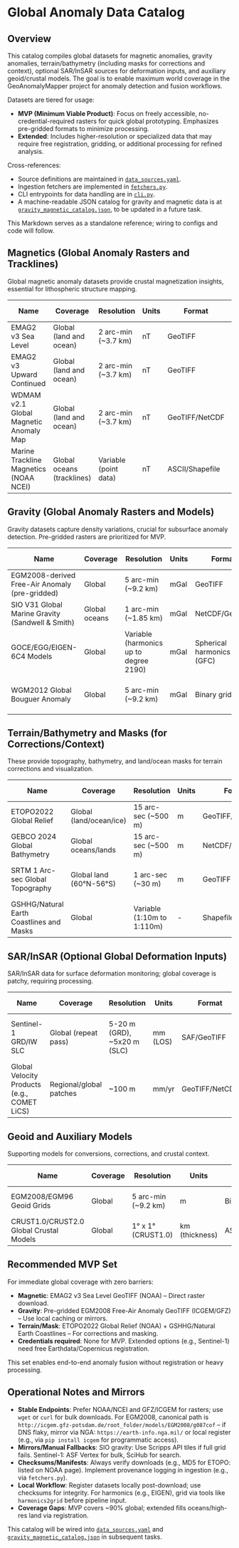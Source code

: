 # Global Anomaly Data Catalog

## Overview

This catalog compiles global datasets for magnetic anomalies, gravity anomalies, terrain/bathymetry (including masks for corrections and context), optional SAR/InSAR sources for deformation inputs, and auxiliary geoid/crustal models. The goal is to enable maximum world coverage in the GeoAnomalyMapper project for anomaly detection and fusion workflows.

Datasets are tiered for usage:
- **MVP (Minimum Viable Product)**: Focus on freely accessible, no-credential-required rasters for quick global prototyping. Emphasizes pre-gridded formats to minimize processing.
- **Extended**: Includes higher-resolution or specialized data that may require free registration, gridding, or additional processing for refined analysis.

Cross-references:
- Source definitions are maintained in [`data_sources.yaml`](data_sources.yaml).
- Ingestion fetchers are implemented in [`fetchers.py`](GeoAnomalyMapper/gam/ingestion/fetchers.py).
- CLI entrypoints for data handling are in [`cli.py`](GeoAnomalyMapper/gam/cli/cli.py).
- A machine-readable JSON catalog for gravity and magnetic data is at [`gravity_magnetic_catalog.json`](datasets/gravity_magnetic_catalog.json), to be updated in a future task.

This Markdown serves as a standalone reference; wiring to configs and code will follow.

## Magnetics (Global Anomaly Rasters and Tracklines)

Global magnetic anomaly datasets provide crustal magnetization insights, essential for lithospheric structure mapping.

| Name | Coverage | Resolution | Units | Format | Access URL(s) | Credentials | License | Recommended use |
|------|----------|------------|-------|--------|---------------|-------------|---------|-----------------|
| EMAG2 v3 Sea Level | Global (land and ocean) | 2 arc-min (~3.7 km) | nT | GeoTIFF | https://www.ncei.noaa.gov/products/emag2; Direct: https://www.ngdc.noaa.gov/mgg/global/emag2_v3/EMAG2_V3_Sea_Level.tif | No | Public Domain (NOAA) | mag (MVP raster base) |
| EMAG2 v3 Upward Continued | Global (land and ocean) | 2 arc-min (~3.7 km) | nT | GeoTIFF | https://www.ncei.noaa.gov/products/emag2; Direct: https://www.ngdc.noaa.gov/mgg/global/emag2_v3/EMAG2_V3_Upward_Continued_4km.tif | No | Public Domain (NOAA) | mag (extended, reduced noise) |
| WDMAM v2.1 Global Magnetic Anomaly Map | Global (land and ocean) | 2 arc-min (~3.7 km) | nT | GeoTIFF/NetCDF | https://www.worldmagneticmodel.com/WDMAM/; Portal: https://geomag.bgs.ac.uk/data_service/models_compass/wdmam.html | No | CC-BY 4.0 (consortium) | mag (extended, updated compilation) |
| Marine Trackline Magnetics (NOAA NCEI) | Global oceans (tracklines) | Variable (point data) | nT | ASCII/Shapefile | https://www.ncei.noaa.gov/maps/geophysical-tracklines/; Search portal: https://www.ncei.noaa.gov/access/geophysical-track-lines.html | No | Public Domain (NOAA) | mag (extended tracks; requires gridding) |

## Gravity (Global Anomaly Rasters and Models)

Gravity datasets capture density variations, crucial for subsurface anomaly detection. Pre-gridded rasters are prioritized for MVP.

| Name | Coverage | Resolution | Units | Format | Access URL(s) | Credentials | License | Recommended use |
|------|----------|------------|-------|--------|---------------|-------------|---------|-----------------|
| EGM2008-derived Free-Air Anomaly (pre-gridded) | Global | 5 arc-min (~9.2 km) | mGal | GeoTIFF | ICGEM: http://icgem.gfz-potsdam.de/home; Direct: http://icgem.gfz-potsdam.de/root_folder/models/EGM2008/g087cof; Mirror: https://earth-info.nga.mil/index.php?dir=geoid&action=egm2008 (use wget for grid) | No | Free (GFZ/ICGEM) | grav (MVP raster; note DNS flakiness) |
| SIO V31 Global Marine Gravity (Sandwell & Smith) | Global oceans | 1 arc-min (~1.85 km) | mGal | NetCDF/GeoTIFF | https://topex.ucsd.edu/marine_gravity/; Direct: https://topex.ucsd.edu/WWW_grav_cgi/map_get.cgi?scale=1min&res=15&fmt=img (API for tiles) | No | Free with Scripps attribution | grav (extended ocean focus) |
| GOCE/EGG/EIGEN-6C4 Models | Global | Variable (harmonics up to degree 2190) | mGal | Spherical harmonics (GFC) | https://icgem.gfz-potsdam.de/home; Direct: http://icgem.gfz-potsdam.de/root_folder/models/EIGEN/eigen6c4/ | Free registration (ESA Earthdata) | Free (ESA/GFZ) | grav (extended; requires gridding) |
| WGM2012 Global Bouguer Anomaly | Global | 5 arc-min (~9.2 km) | mGal | Binary grid | https://www.earthbyte.org/webdav/ftp/Data_collections/2012_gravity/WGM2012/; DOI: 10.5880/fidgeo.2012.003 | Research use (registration/terms) | CC-BY-NC (GFZ) | grav (extended; caveats on inland use) |

## Terrain/Bathymetry and Masks (for Corrections/Context)

These provide topography, bathymetry, and land/ocean masks for terrain corrections and visualization.

| Name | Coverage | Resolution | Units | Format | Access URL(s) | Credentials | License | Recommended use |
|------|----------|------------|-------|--------|---------------|-------------|---------|-----------------|
| ETOPO2022 Global Relief | Global (land/ocean/ice) | 15 arc-sec (~500 m) | m | GeoTIFF/NetCDF | https://www.ncei.noaa.gov/products/etopo-global-relief-model; Direct: https://www.ncei.noaa.gov/data/ocean-floor/topography/etopo2022/ | No | Public Domain (NOAA) | aux (MVP terrain/bathymetry) |
| GEBCO 2024 Global Bathymetry | Global oceans/lands | 15 arc-sec (~500 m) | m | NetCDF/GeoTIFF | https://www.gebco.net/data_and_products/gridded_bathymetry_data/; Direct: https://download.gebco.net/release/2024/gebco_2024.nc.gz | No | CC-BY 4.0 (GEBCO) | aux (extended bathymetry) |
| SRTM 1 Arc-sec Global Topography | Global land (60°N-56°S) | 1 arc-sec (~30 m) | m | GeoTIFF | https://earthexplorer.usgs.gov/; NASA Earthdata portal | Free registration (NASA Earthdata) | Free (NASA/USGS) | aux (extended land topo) |
| GSHHG/Natural Earth Coastlines and Masks | Global | Variable (1:10m to 1:110m) | - | Shapefile/GeoJSON | https://www.soest.hawaii.edu/pwessel/gshhg/; https://www.naturalearthdata.com/downloads/ | No | Public Domain/CC0 (GSHHG/Natural Earth) | aux (MVP masks/coastlines) |

## SAR/InSAR (Optional Global Deformation Inputs)

SAR/InSAR data for surface deformation monitoring; global coverage is patchy, requiring processing.

| Name | Coverage | Resolution | Units | Format | Access URL(s) | Credentials | License | Recommended use |
|------|----------|------------|-------|--------|---------------|-------------|---------|-----------------|
| Sentinel-1 GRD/IW SLC | Global (repeat pass) | 5-20 m (GRD), ~5x20 m (SLC) | mm (LOS) | SAF/GeoTIFF | ASF Vertex: https://search.asf.alaska.edu/; Copernicus SciHub: https://scihub.copernicus.eu/ | Free accounts (NASA Earthdata/Copernicus Open Access Hub) | Free (ESA) | optional (deformation fusion; processing required) |
| Global Velocity Products (e.g., COMET LiCS) | Regional/global patches | ~100 m | mm/yr | GeoTIFF/NetCDF | https://comet.earth/data/lics/; Portal: https://portal.comet.earth/lics-database/ | No (public releases) | CC-BY 4.0 (COMET) | optional (pre-processed velocities; cite source) |

## Geoid and Auxiliary Models

Supporting models for conversions, corrections, and crustal context.

| Name | Coverage | Resolution | Units | Format | Access URL(s) | Credentials | License | Recommended use |
|------|----------|------------|-------|--------|---------------|-------------|---------|-----------------|
| EGM2008/EGM96 Geoid Grids | Global | 5 arc-min (~9.2 km) | m | Binary/GeoTIFF | https://earth-info.nga.mil/index.php?dir=geoid&action=download; Direct: https://cddis.nasa.gov/archive/gnss/products/egm/EGM2008/ | No | Free (NGA) | aux (geoid corrections) |
| CRUST1.0/CRUST2.0 Global Crustal Models | Global | 1° x 1° (CRUST1.0) | km (thickness) | ASCII/NetCDF | https://igppwiki.unavco.org/index.php/CRUST1.0; Direct: https://wwwigpp.usc.edu/~geodynamics/crust/crust1.tar.gz | No | Free (Laske et al.) | aux (crustal context) |

## Recommended MVP Set

For immediate global coverage with zero barriers:
- **Magnetic**: EMAG2 v3 Sea Level GeoTIFF (NOAA) – Direct raster download.
- **Gravity**: Pre-gridded EGM2008 Free-Air Anomaly GeoTIFF (ICGEM/GFZ) – Use local caching or mirrors.
- **Terrain/Mask**: ETOPO2022 Global Relief (NOAA) + GSHHG/Natural Earth Coastlines – For corrections and masking.
- **Credentials required**: None for MVP. Extended options (e.g., Sentinel-1) need free Earthdata/Copernicus registration.

This set enables end-to-end anomaly fusion without registration or heavy processing.

## Operational Notes and Mirrors

- **Stable Endpoints**: Prefer NOAA/NCEI and GFZ/ICGEM for rasters; use `wget` or `curl` for bulk downloads. For EGM2008, canonical path is `http://icgem.gfz-potsdam.de/root_folder/models/EGM2008/g087cof` – if DNS flaky, mirror via NGA: `https://earth-info.nga.mil/` or local register (e.g., via `pip install icgem` for programmatic access).
- **Mirrors/Manual Fallbacks**: SIO gravity: Use Scripps API tiles if full grid fails. Sentinel-1: ASF Vertex for bulk, SciHub for search.
- **Checksums/Manifests**: Always verify downloads (e.g., MD5 for ETOPO: listed on NOAA page). Implement provenance logging in ingestion (e.g., via `fetchers.py`).
- **Local Workflow**: Register datasets locally post-download; use checksums for integrity. For harmonics (e.g., EIGEN), grid via tools like `harmonics2grid` before pipeline input.
- **Coverage Gaps**: MVP covers ~90% global; extended fills oceans/high-res land via registration.

This catalog will be wired into [`data_sources.yaml`](data_sources.yaml) and [`gravity_magnetic_catalog.json`](datasets/gravity_magnetic_catalog.json) in subsequent tasks.